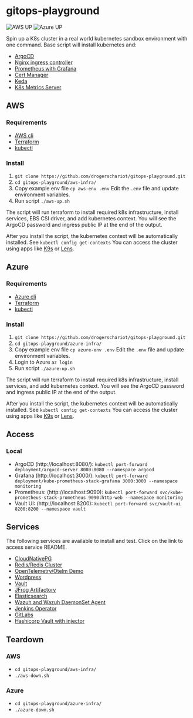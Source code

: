 # gitops-playground

![AWS UP](https://github.com/drogerschariot/gitops-playground/actions/workflows/build_aws.yml/badge.svg)
![Azure UP](https://github.com/drogerschariot/gitops-playground/actions/workflows/build_azure.yml/badge.svg)

Spin up a K8s cluster in a real world kubernetes sandbox environment with one command. Base script will install kubernetes and:
- [ArgoCD](https://argo-cd.readthedocs.io/en/stable/)
- [Nginx ingress controller](https://github.com/kubernetes/ingress-nginx)
- [Prometheus with Grafana](https://github.com/prometheus-community/helm-charts/tree/main/charts/kube-prometheus-stack)
- [Cert Manager](https://cert-manager.io/)
- [Keda](https://keda.sh/)
- [K8s Metrics Server](https://github.com/kubernetes-sigs/metrics-server)


## AWS

### Requirements

- [AWS cli](https://docs.aws.amazon.com/cli/latest/userguide/getting-started-install.html)
- [Terraform](https://developer.hashicorp.com/terraform/tutorials/aws-get-started/install-cli)
- [kubectl](https://kubernetes.io/docs/tasks/tools/)

### Install 
1. `git clone https://github.com/drogerschariot/gitops-playground.git`
2. `cd gitops-playground/aws-infra/`
3. Copy example env file `cp aws-env .env` Edit the `.env` file and update environment variables.
4. Run script `./aws-up.sh`

The script will run terraform to install required k8s infrastructure, install services, EBS CSI driver, and add kubernetes context. You will see the ArgoCD password and ingress public IP at the end of the output.

After you install the script, the kubernetes context will be automatically installed. See `kubectl config get-contexts` You can access the cluster using apps like [K9s](https://k9scli.io/) or [Lens](https://k8slens.dev/). 

## Azure

### Requirements

- [Azure cli](https://learn.microsoft.com/en-us/cli/azure/install-azure-cli)
- [Terraform](https://developer.hashicorp.com/terraform/tutorials/aws-get-started/install-cli)
- [kubectl](https://kubernetes.io/docs/tasks/tools/)

### Install 
1. `git clone https://github.com/drogerschariot/gitops-playground.git`
2. `cd gitops-playground/azure-infra/`
3. Copy example env file `cp azure-env .env` Edit the `.env` file and update environment variables.
3. Login to Azure `az login`
4. Run script `./azure-up.sh`

The script will run terraform to install required k8s infrastructure, install services, and add kubernetes context. You will see the ArgoCD password and ingress public IP at the end of the output.

After you install the script, the kubernetes context will be automatically installed. See `kubectl config get-contexts` You can access the cluster using apps like [K9s](https://k9scli.io/) or [Lens](https://k8slens.dev/). 

## Access

### Local

- ArgoCD (http://localhost:8080/): `kubectl port-forward deployment/argocd-server 8080:8080 --namespace argocd`
- Grafana (http://localhost:3000/): `kubectl port-forward deployment/kube-prometheus-stack-grafana 3000:3000 --namespace monitoring`
- Prometheus: (http://localhost:9090): `kubectl port-forward svc/kube-prometheus-stack-prometheus 9090:http-web --namespace monitoring`
- Vault UI: (http://localhost:8200): `kubectl port-forward svc/vault-ui 8200:8200 --namespace vault`

## Services
The following services are available to install and test. Click on the link to access service README.
- [CloudNativePG](https://github.com/drogerschariot/gitops-playground/blob/main/services/cnpg/README.md)
- [Redis/Redis Cluster](https://github.com/drogerschariot/gitops-playground/blob/main/services/redis/README.md)
- [OpenTelemetry/Otelm Demo](https://github.com/drogerschariot/gitops-playground/blob/main/services/otelm/README.md)
- [Wordpress](https://github.com/drogerschariot/gitops-playground/blob/main/services/wordpress/README.md)
- [Vault](https://github.com/drogerschariot/gitops-playground/blob/main/services/vault/README.md)
- [JFrog Artifactory](https://github.com/drogerschariot/gitops-playground/blob/main/services/jfrog/README.md)
- [Elasticsearch](https://github.com/drogerschariot/gitops-playground/blob/main/services/elasticsearch/README.md)
- [Wazuh and Wazuh DaemonSet Agent](https://github.com/drogerschariot/gitops-playground/blob/main/services/wazuh/README.md)
- [Jenkins Operator](https://github.com/drogerschariot/gitops-playground/blob/main/services/jenkins/README.md)
- [GitLabs](https://github.com/drogerschariot/gitops-playground/tree/main/services/gitlab/README.md)
- [Hashicorp Vault with injector](https://github.com/drogerschariot/gitops-playground/blob/main/services/vault/README.md)

## Teardown

### AWS 
- `cd gitops-playground/aws-infra/`
- `./aws-down.sh`

### Azure 
- `cd gitops-playground/azure-infra/`
- `./azure-down.sh`
